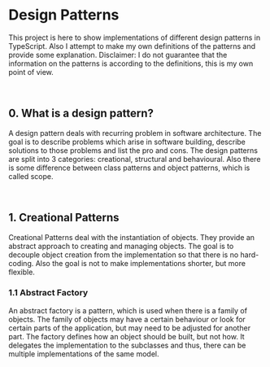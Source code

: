 # Design Patterns

This project is here to show implementations of different design patterns in TypeScript. Also I attempt to make my own definitions of the patterns and provide some explanation. Disclaimer: I do not guarantee that the information on the patterns is according to the definitions, this is my own point of view.

<br>

## 0. What is a design pattern?

A design pattern deals with recurring problem in software architecture. The goal is to describe problems which arise in software building, describe solutions to those problems and list the pro and cons. The design patterns are split into 3 categories: creational, structural and behavioural. Also there is some difference between class patterns and object patterns, which is called scope.

<br>

## 1. Creational Patterns

Creational Patterns deal with the instantiation of objects. They provide an abstract approach to creating and managing objects. The goal is to decouple object creation from the implementation so that there is no hard-coding. Also the goal is not to make implementations shorter, but more flexible.

### 1.1 Abstract Factory

An abstract factory is a pattern, which is used when there is a family of objects. The family of objects may have a certain behaviour or look for certain parts of the application, but may need to be adjusted for another part. The factory defines how an object should be built, but not how. It delegates the implementation to the subclasses and thus, there can be multiple implementations of the same model.
